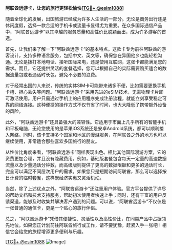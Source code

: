 **阿联酋远游卡，让您的旅行更轻松愉快[[TG💪+ @esim1088](https://t.me/s/esim1088)]**

随着全球化的发展，出国旅游已经成为许多人生活的一部分。无论是商务出行还是休闲度假，选择一款合适的手机卡或流量卡显得尤为重要。在众多国际通信产品中，“阿联酋远游卡”以其卓越的服务质量和高性价比脱颖而出，成为许多游客的首选。

首先，让我们来了解一下“阿联酋远游卡”的基本特点。这款卡专为前往阿联酋的游客设计，支持多种语言服务，包括中文、英文等，确保您在异国他乡也能轻松沟通。无论是拨打本地电话、接听国际来电，还是使用互联网，这张卡都能满足您的需求。而且，它还提供灵活的套餐选择，您可以根据自己的实际需要购买适合的数据流量包或者通话时长包，避免不必要的浪费。

对于经常出国的人来说，传统的实体SIM卡可能带来诸多不便，比如需要更换手机卡槽、担心丢失等问题。“阿联酋远游卡”采用先进的eSIM技术，无需物理卡片即可激活使用。用户只需通过手机上的应用程序完成注册流程，就能立刻享受稳定可靠的网络连接。这种便捷的操作方式不仅节省了时间，也大大降低了携带额外设备的风险。

此外，“阿联酋远游卡”还具备强大的兼容性。它适用于市面上几乎所有的智能手机和平板电脑，无论您使用的是苹果iOS系统还是安卓Android系统，都可以顺利接入网络。同时，该卡支持多个国家和地区的漫游服务，在阿联酋之外的地方也可以继续使用，非常适合那些喜欢多国旅行的朋友。

从性价比角度来看，“阿联酋远游卡”同样表现出色。相比其他国际漫游方案，它的资费更加合理，并且没有隐藏费用。例如，基础版套餐包含每天一定量的高速数据流量以及少量通话分钟数，而高级版则提供了更高的数据限额和更多的通话时长，完全可以满足不同层次用户的需求。如果您只是短期访问阿联酋，那么可以选择按日计费的临时套餐，这样既经济实惠又灵活机动。

当然，除了上述优点之外，“阿联酋远游卡”还注重用户体验。官方平台提供了详尽的帮助文档和技术支持服务，帮助初次使用者快速上手；同时，还有丰富的用户反馈渠道，能够及时收集并解决客户遇到的问题。可以说，“阿联酋远游卡”不仅仅是一张普通的通信卡，更是一个贴心的旅行伴侣。

总之，“阿联酋远游卡”凭借其便捷性、灵活性以及高性价比，在同类产品中占据领先地位。如果您正计划前往阿联酋旅行或工作，请不要犹豫，赶紧入手一张吧！相信它会给您的旅程增添更多便利与乐趣。

[[TG💪+ @esim1088](https://t.me/s/esim1088) ![Image](https://i.postimg.cc/4NQfJmqS/Snipaste-2025-05-13-00-14-12.png)]